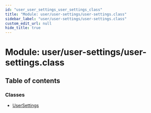 ```yaml
---
id: "user_user_settings_user_settings_class"
title: "Module: user/user-settings/user-settings.class"
sidebar_label: "user/user-settings/user-settings.class"
custom_edit_url: null
hide_title: true
---
```


# Module: user/user-settings/user-settings.class

## Table of contents

### Classes

- [UserSettings](../classes/user_user_settings_user_settings_class.usersettings.md)
